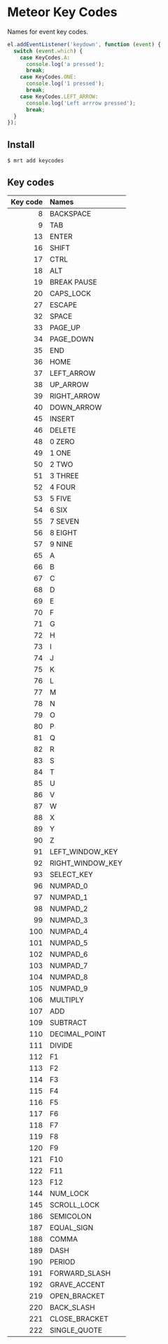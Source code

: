 Meteor Key Codes
================

Names for event key codes.

```JavaScript
el.addEventListener('keydown', function (event) {
  switch (event.which) {
    case KeyCodes.A:
      console.log('a pressed');
      break;
    case KeyCodes.ONE:
      console.log('1 pressed');
      break;
    case KeyCodes.LEFT_ARROW:
      console.log('Left arrrow pressed');
      break;
  }
});
```


Install
-------

```Shell
$ mrt add keycodes
```


Key codes
---------

| Key code | Names |
|---------:|:------|
|8|BACKSPACE|
|9|TAB|
|13|ENTER|
|16|SHIFT|
|17|CTRL|
|18|ALT|
|19|BREAK PAUSE|
|20|CAPS_LOCK|
|27|ESCAPE|
|32|SPACE|
|33|PAGE_UP|
|34|PAGE_DOWN|
|35|END|
|36|HOME|
|37|LEFT_ARROW|
|38|UP_ARROW|
|39|RIGHT_ARROW|
|40|DOWN_ARROW|
|45|INSERT|
|46|DELETE|
|48|0 ZERO|
|49|1 ONE|
|50|2 TWO|
|51|3 THREE|
|52|4 FOUR|
|53|5 FIVE|
|54|6 SIX|
|55|7 SEVEN|
|56|8 EIGHT|
|57|9 NINE|
|65|A|
|66|B|
|67|C|
|68|D|
|69|E|
|70|F|
|71|G|
|72|H|
|73|I|
|74|J|
|75|K|
|76|L|
|77|M|
|78|N|
|79|O|
|80|P|
|81|Q|
|82|R|
|83|S|
|84|T|
|85|U|
|86|V|
|87|W|
|88|X|
|89|Y|
|90|Z|
|91|LEFT_WINDOW_KEY|
|92|RIGHT_WINDOW_KEY|
|93|SELECT_KEY|
|96|NUMPAD_0|
|97|NUMPAD_1|
|98|NUMPAD_2|
|99|NUMPAD_3|
|100|NUMPAD_4|
|101|NUMPAD_5|
|102|NUMPAD_6|
|103|NUMPAD_7|
|104|NUMPAD_8|
|105|NUMPAD_9|
|106|MULTIPLY|
|107|ADD|
|109|SUBTRACT|
|110|DECIMAL_POINT|
|111|DIVIDE|
|112|F1|
|113|F2|
|114|F3|
|115|F4|
|116|F5|
|117|F6|
|118|F7|
|119|F8|
|120|F9|
|121|F10|
|122|F11|
|123|F12|
|144|NUM_LOCK|
|145|SCROLL_LOCK|
|186|SEMICOLON|
|187|EQUAL_SIGN|
|188|COMMA|
|189|DASH|
|190|PERIOD|
|191|FORWARD_SLASH|
|192|GRAVE_ACCENT|
|219|OPEN_BRACKET|
|220|BACK_SLASH|
|221|CLOSE_BRACKET|
|222|SINGLE_QUOTE|
